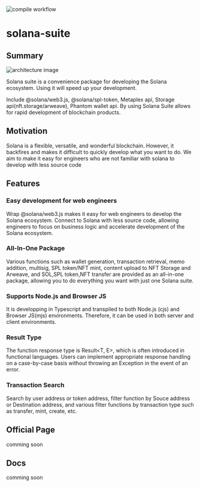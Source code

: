 ![compile workflow](https://github.com/atonoy/solana-suite/actions/workflows/compile.yml/badge.svg)

# solana-suite

## Summary

![architecture image](https://bafkreic6qdvovjwyb6fbxutosavznk37chzklrs7ug6i4aiauy34nowqwu.ipfs.nftstorage.link/)

Solana suite is a convenience package for developing the Solana ecosystem. Using it will speed up your development.

Include @solana/web3.js, @solana/spl-token, Metaplex api, Storage api(nft.storage/arweave), Phantom wallet api.
By using Solana Suite allows for rapid development of blockchain products.

## Motivation
Solana is a flexible, versatile, and wonderful blockchain. However, it backfires and makes it difficult to quickly develop what you want to do.
We aim to make it easy for engineers who are not familiar with solana to develop with less source code

## Features
### Easy development for web engineers
Wrap @solana/web3.js makes it easy for web engineers to develop the Solana ecosystem. Connect to Solana with less source code, allowing engineers to focus on business logic and accelerate development of the Solana ecosystem.

### All-In-One Package
Various functions such as wallet generation, transaction retrieval, memo addition, multisig, SPL token/NFT mint, content upload to NFT Storage and Arweave, and SOL,SPL token,NFT transfer are provided as an all-in-one package, allowing you to do everything you want with just one Solana suite.

### Supports Node.js and Browser JS
It is developping in Typescript and transpiled to both Node.js (cjs) and Browser JS(mjs) environments. Therefore, it can be used in both server and client environments.

### Result Type
The function response type is Result<T, E>, which is often introduced in functional languages. Users can implement appropriate response handling on a case-by-case basis without throwing an Exception in the event of an error.

### Transaction Search
Search by user address or token address, filter function by Souce address or Destination address, and various filter functions by transaction type such as transfer, mint, create, etc.

## Official Page
comming soon
## Docs
comming soon

